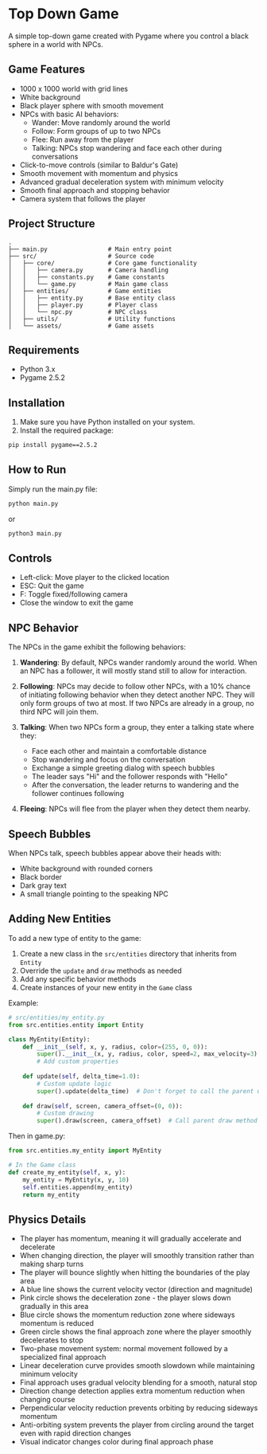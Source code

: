 # Top Down Game

A simple top-down game created with Pygame where you control a black sphere in a world with NPCs.

## Game Features

- 1000 x 1000 world with grid lines
- White background
- Black player sphere with smooth movement
- NPCs with basic AI behaviors:
  - Wander: Move randomly around the world
  - Follow: Form groups of up to two NPCs
  - Flee: Run away from the player
  - Talking: NPCs stop wandering and face each other during conversations
- Click-to-move controls (similar to Baldur's Gate)
- Smooth movement with momentum and physics
- Advanced gradual deceleration system with minimum velocity
- Smooth final approach and stopping behavior
- Camera system that follows the player

## Project Structure

```
.
├── main.py                 # Main entry point
├── src/                    # Source code
│   ├── core/               # Core game functionality
│   │   ├── camera.py       # Camera handling
│   │   ├── constants.py    # Game constants
│   │   └── game.py         # Main game class
│   ├── entities/           # Game entities
│   │   ├── entity.py       # Base entity class
│   │   ├── player.py       # Player class
│   │   └── npc.py          # NPC class
│   ├── utils/              # Utility functions
│   └── assets/             # Game assets
```

## Requirements

- Python 3.x
- Pygame 2.5.2

## Installation

1. Make sure you have Python installed on your system.
2. Install the required package:

```bash
pip install pygame==2.5.2
```

## How to Run

Simply run the main.py file:

```bash
python main.py
```
or
```bash
python3 main.py
```

## Controls

- Left-click: Move player to the clicked location
- ESC: Quit the game
- F: Toggle fixed/following camera
- Close the window to exit the game

## NPC Behavior

The NPCs in the game exhibit the following behaviors:

1. **Wandering**: By default, NPCs wander randomly around the world. When an NPC has a follower, it will mostly stand still to allow for interaction.

2. **Following**: NPCs may decide to follow other NPCs, with a 10% chance of initiating following behavior when they detect another NPC. They will only form groups of two at most. If two NPCs are already in a group, no third NPC will join them.

3. **Talking**: When two NPCs form a group, they enter a talking state where they:
   - Face each other and maintain a comfortable distance
   - Stop wandering and focus on the conversation
   - Exchange a simple greeting dialog with speech bubbles
   - The leader says "Hi" and the follower responds with "Hello"
   - After the conversation, the leader returns to wandering and the follower continues following

4. **Fleeing**: NPCs will flee from the player when they detect them nearby.

## Speech Bubbles

When NPCs talk, speech bubbles appear above their heads with:
- White background with rounded corners
- Black border
- Dark gray text
- A small triangle pointing to the speaking NPC

## Adding New Entities

To add a new type of entity to the game:

1. Create a new class in the `src/entities` directory that inherits from `Entity`
2. Override the `update` and `draw` methods as needed
3. Add any specific behavior methods
4. Create instances of your new entity in the `Game` class

Example:

```python
# src/entities/my_entity.py
from src.entities.entity import Entity

class MyEntity(Entity):
    def __init__(self, x, y, radius, color=(255, 0, 0)):
        super().__init__(x, y, radius, color, speed=2, max_velocity=3)
        # Add custom properties
        
    def update(self, delta_time=1.0):
        # Custom update logic
        super().update(delta_time)  # Don't forget to call the parent update
        
    def draw(self, screen, camera_offset=(0, 0)):
        # Custom drawing
        super().draw(screen, camera_offset)  # Call parent draw method
```

Then in game.py:

```python
from src.entities.my_entity import MyEntity

# In the Game class
def create_my_entity(self, x, y):
    my_entity = MyEntity(x, y, 10)
    self.entities.append(my_entity)
    return my_entity
```

## Physics Details

- The player has momentum, meaning it will gradually accelerate and decelerate
- When changing direction, the player will smoothly transition rather than making sharp turns
- The player will bounce slightly when hitting the boundaries of the play area
- A blue line shows the current velocity vector (direction and magnitude)
- Pink circle shows the deceleration zone - the player slows down gradually in this area
- Blue circle shows the momentum reduction zone where sideways momentum is reduced
- Green circle shows the final approach zone where the player smoothly decelerates to stop
- Two-phase movement system: normal movement followed by a specialized final approach
- Linear deceleration curve provides smooth slowdown while maintaining minimum velocity
- Final approach uses gradual velocity blending for a smooth, natural stop
- Direction change detection applies extra momentum reduction when changing course
- Perpendicular velocity reduction prevents orbiting by reducing sideways momentum
- Anti-orbiting system prevents the player from circling around the target even with rapid direction changes
- Visual indicator changes color during final approach phase 